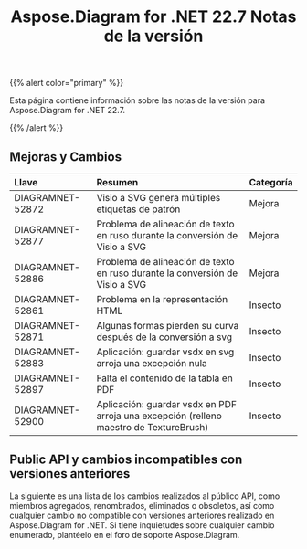 ﻿---
title: Aspose.Diagram for .NET 22.7 Notas de la versión
type: docs
weight: 21
url: /es/net/aspose-diagram-for-net-22-7-release-notes/
---
{{% alert color="primary" %}} 

Esta página contiene información sobre las notas de la versión para Aspose.Diagram for .NET 22.7.

{{% /alert %}} 
## **Mejoras y Cambios**

|**Llave**|**Resumen**|**Categoría**|
|:- |:- |:- |
|DIAGRAMNET-52872|Visio a SVG genera múltiples etiquetas de patrón|Mejora|
|DIAGRAMNET-52877|Problema de alineación de texto en ruso durante la conversión de Visio a SVG|Mejora|
|DIAGRAMNET-52886|Problema de alineación de texto en ruso durante la conversión de Visio a SVG|Mejora|
|DIAGRAMNET-52861|Problema en la representación HTML|Insecto|
|DIAGRAMNET-52871|Algunas formas pierden su curva después de la conversión a svg|Insecto|
|DIAGRAMNET-52883|Aplicación: guardar vsdx en svg arroja una excepción nula|Insecto|
|DIAGRAMNET-52897|Falta el contenido de la tabla en PDF|Insecto|
|DIAGRAMNET-52900|Aplicación: guardar vsdx en PDF arroja una excepción (relleno maestro de TextureBrush)|Insecto|

## **Public API y cambios incompatibles con versiones anteriores**
La siguiente es una lista de los cambios realizados al público API, como miembros agregados, renombrados, eliminados o obsoletos, así como cualquier cambio no compatible con versiones anteriores realizado en Aspose.Diagram for .NET. Si tiene inquietudes sobre cualquier cambio enumerado, plantéelo en el foro de soporte Aspose.Diagram.
